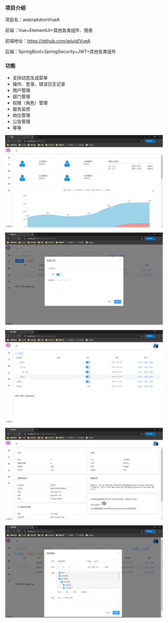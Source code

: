### 项目介绍
项目名：webraAdminVueA

前端：Vue+ElementUI+其他各类组件、图表

前端地址：https://github.com/wiuid/VueA

后端：SpringBoot+SpringSecurity+JWT+其他各类组件



### 功能

- 支持动态生成菜单
- 操作、登录、错误日志记录
- 用户管理
- 部门管理
- 权限（角色）管理
- 服务监控
- 岗位管理
- 公告管理
- 等等

![home.png](ReadImages/home.png)

![inform.png](ReadImages/inform.png)

![department.png](ReadImages/department.png)

![monitoring.png](ReadImages/monitoring.png)

![auth.png](ReadImages/auth.png)








